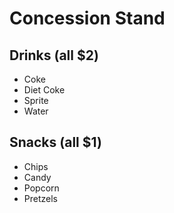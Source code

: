 # Concession Stand

## Drinks (all $2)
- Coke
- Diet Coke
- Sprite
- Water

## Snacks (all $1)
- Chips
- Candy
- Popcorn
- Pretzels